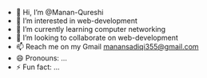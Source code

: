- 👋 Hi, I’m @Manan-Qureshi
- 👀 I’m interested in web-development 
- 🌱 I’m currently learning computer networking
- 💞️ I’m looking to collaborate on web-development 
- 📫 Reach me on my Gmail manansadiqi355@gmail.com 
- 😄 Pronouns: ...
- ⚡ Fun fact: ...

<!---
Manan-Qureshi/Manan-Qureshi is a ✨ special ✨ repository because its `README.md` (this file) appears on your GitHub profile.
You can click the Preview link to take a look at your changes.
--->
